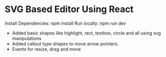 # SVG Based Editor Using React

Install Dependencies: npm install
Run locally: npm run dev 

- Added basic shapes like highlight, rect, textbox, circle and all using svg manipulations
- Added callout type shapes to move arrow pointers.
- Events for resize, drag and move
